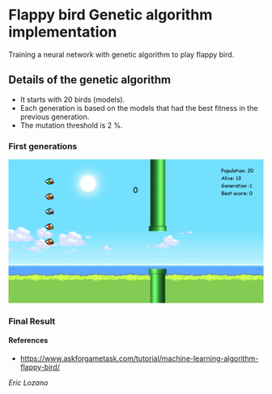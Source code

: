 # Flappy bird Genetic algorithm implementation
Training a neural network with genetic algorithm to play flappy bird.

## Details of the genetic algorithm
- It starts with 20 birds (models).
- Each generation is based on the models that had the best fitness in the previous generation.   
- The mutation threshold is 2 %.

### First generations
![](generation_1.gif)
### Final Result


#### References
- https://www.askforgametask.com/tutorial/machine-learning-algorithm-flappy-bird/


*Eric Lozano*

